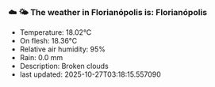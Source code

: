 ### ☁️ 🌤️  The weather in Florianópolis is: Florianópolis

- Temperature: 18.02°C
- On flesh: 18.36°C
- Relative air humidity: 95%
- Rain: 0.0 mm
- Description: Broken clouds
- last updated: 2025-10-27T03:18:15.557090
